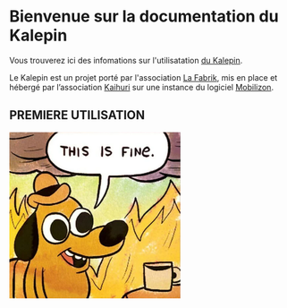 # Bienvenue sur la documentation du Kalepin

Vous trouverez ici des infomations sur l'utilisatation [du Kalepin](https://lekalepin.fr/).

Le Kalepin est un projet porté par l'association [La Fabrik](https://lafabrik-moly.fr/), mis en place et hébergé par l’association [Kaihuri](https://keskonfai.fr/) sur une instance du logiciel [Mobilizon](https://joinmobilizon.org/fr/).

## PREMIERE UTILISATION


![Image de démo](assets/thisisfine.png) 
